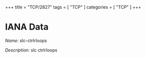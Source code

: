 +++
title = "TCP/2827"
tags = [ "TCP" ]
categories = [ "TCP" ]
+++

# IANA Data

_Name:_ slc-ctrlrloops

_Description:_ slc ctrlrloops

